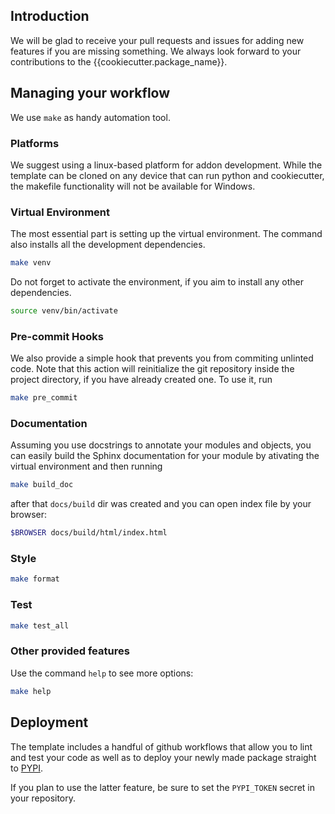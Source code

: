 ## Introduction
We will be glad to receive your pull requests and issues for adding new features if you are missing something.
We always look forward to your contributions to the {{cookiecutter.package_name}}. 

## Managing your workflow
We use `make` as handy automation tool.
### Platforms

We suggest using a linux-based platform for addon development. While the template can be cloned on any device that can run python and cookiecutter, the makefile functionality will not be available for Windows.

### Virtual Environment
The most essential part is setting up the virtual environment. The command also installs all the development dependencies.

```bash
make venv
```

Do not forget to activate the environment, if you aim to install any other dependencies.
```bash
source venv/bin/activate
```

### Pre-commit Hooks
We also provide a simple hook that prevents you from commiting unlinted code. Note that this action will reinitialize the git repository inside the project directory, if you have already created one. To use it, run

```bash
make pre_commit
```

### Documentation
Assuming you use docstrings to annotate your modules and objects, you can easily build the Sphinx documentation for your module 
by ativating the virtual environment and then running

```bash
make build_doc
```
after that `docs/build` dir was created and you can open index file by your browser:
```bash
$BROWSER docs/build/html/index.html
```
### Style
```bash
make format
```
### Test
```bash
make test_all
```
### Other provided features 
Use the command `help` to see more options:

```bash
make help
```

## Deployment

The template includes a handful of github workflows that allow you to lint and test your code as well as to deploy your newly made package straight to [PYPI](https://pypi.org/).

If you plan to use the latter feature, be sure to set the `PYPI_TOKEN` secret in your repository.

